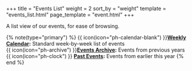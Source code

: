 +++
title = "Events List"
weight = 2
sort_by = "weight"
template = "events_list.html"
page_template = "event.html"
+++

A list view of our events, for ease of browsing.

<!-- more -->

{% note(type="primary") %}
{{ icon(icon="ph-calendar-blank") }}**[Weekly Calendar](@/events/_index.md):** Standard week-by-week list of events  
{{ icon(icon="ph-archive") }}**[Events Archive](@/events/archive/_index.md):** Events from previous years  
{{ icon(icon="ph-clock") }} **[Past Events](@/events/archive/current.md):** Events from earlier this year
{% end %}